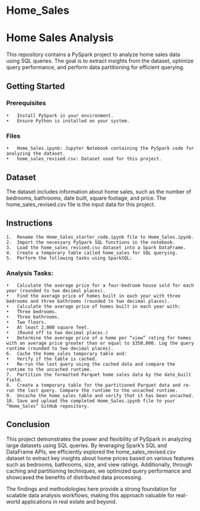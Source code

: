 # Home_Sales

# Home Sales Analysis

This repository contains a PySpark project to analyze home sales data using SQL queries. The goal is to extract insights from the dataset, optimize query performance, and perform data partitioning for efficient querying.

## Getting Started

### Prerequisites
	•	Install PySpark in your environment.
	•	Ensure Python is installed on your system.

### Files
	•	Home_Sales.ipynb: Jupyter Notebook containing the PySpark code for analyzing the dataset.
	•	home_sales_revised.csv: Dataset used for this project.

## Dataset

The dataset includes information about home sales, such as the number of bedrooms, bathrooms, date built, square footage, and price. The home_sales_revised.csv file is the input data for this project.

## Instructions
	1.	Rename the Home_Sales_starter_code.ipynb file to Home_Sales.ipynb.
	2.	Import the necessary PySpark SQL functions in the notebook.
	3.	Load the home_sales_revised.csv dataset into a Spark DataFrame.
	4.	Create a temporary table called home_sales for SQL querying.
	5.	Perform the following tasks using SparkSQL:
### Analysis Tasks:
	•	Calculate the average price for a four-bedroom house sold for each year (rounded to two decimal places).
	•	Find the average price of homes built in each year with three bedrooms and three bathrooms (rounded to two decimal places).
	•	Calculate the average price of homes built in each year with:
	•	Three bedrooms.
	•	Three bathrooms.
	•	Two floors.
	•	At least 2,000 square feet.
	•	(Round off to two decimal places.)
	•	Determine the average price of a home per “view” rating for homes with an average price greater than or equal to $350,000. Log the query runtime (rounded to two decimal places).
	6.	Cache the home_sales temporary table and:
	•	Verify if the table is cached.
	•	Re-run the last query using the cached data and compare the runtime to the uncached runtime.
	7.	Partition the formatted Parquet home sales data by the date_built field.
	8.	Create a temporary table for the partitioned Parquet data and re-run the last query. Compare the runtime to the uncached runtime.
	9.	Uncache the home_sales table and verify that it has been uncached.
	10.	Save and upload the completed Home_Sales.ipynb file to your “Home_Sales” GitHub repository.

## Conclusion

This project demonstrates the power and flexibility of PySpark in analyzing large datasets using SQL queries. By leveraging Spark’s SQL and DataFrame APIs, we efficiently explored the home_sales_revised.csv dataset to extract key insights about home prices based on various features such as bedrooms, bathrooms, size, and view ratings. Additionally, through caching and partitioning techniques, we optimized query performance and showcased the benefits of distributed data processing.

The findings and methodologies here provide a strong foundation for scalable data analysis workflows, making this approach valuable for real-world applications in real estate and beyond.
